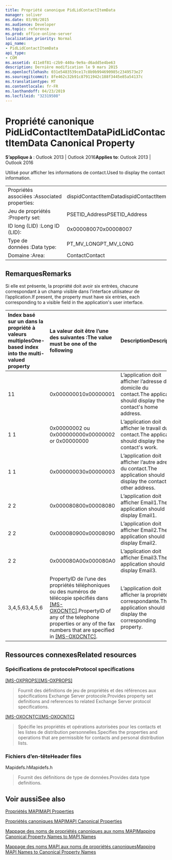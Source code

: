 ```yaml
---
title: Propriété canonique PidLidContactItemData
manager: soliver
ms.date: 03/09/2015
ms.audience: Developer
ms.topic: reference
ms.prod: office-online-server
localization_priority: Normal
api_name:
- PidLidContactItemData
api_type:
- COM
ms.assetid: 411e8f81-c2b9-440a-9e9a-d6add5e4be63
description: Dernière modification le 9 mars 2015
ms.openlocfilehash: 031e5483539ce17c8b9b994690985c2349573e27
ms.sourcegitcommit: 8fe462c32b91c87911942c188f3445e85a54137c
ms.translationtype: MT
ms.contentlocale: fr-FR
ms.lasthandoff: 04/23/2019
ms.locfileid: "32319508"
---
```

# <a name="pidlidcontactitemdata-canonical-property"></a><span data-ttu-id="c26ba-103">Propriété canonique PidLidContactItemData</span><span class="sxs-lookup"><span data-stu-id="c26ba-103">PidLidContactItemData Canonical Property</span></span>

  
  
<span data-ttu-id="c26ba-104">**S’applique à** : Outlook 2013 | Outlook 2016</span><span class="sxs-lookup"><span data-stu-id="c26ba-104">**Applies to**: Outlook 2013 | Outlook 2016</span></span> 
  
<span data-ttu-id="c26ba-105">Utilisé pour afficher les informations de contact.</span><span class="sxs-lookup"><span data-stu-id="c26ba-105">Used to display the contact information.</span></span>
  
|||
|:-----|:-----|
|<span data-ttu-id="c26ba-106">Propriétés associées :</span><span class="sxs-lookup"><span data-stu-id="c26ba-106">Associated properties:</span></span>  <br/> |<span data-ttu-id="c26ba-107">dispidContactItemData</span><span class="sxs-lookup"><span data-stu-id="c26ba-107">dispidContactItemData</span></span>  <br/> |
|<span data-ttu-id="c26ba-108">Jeu de propriétés :</span><span class="sxs-lookup"><span data-stu-id="c26ba-108">Property set:</span></span>  <br/> |<span data-ttu-id="c26ba-109">PSETID_Address</span><span class="sxs-lookup"><span data-stu-id="c26ba-109">PSETID_Address</span></span>  <br/> |
|<span data-ttu-id="c26ba-110">ID long (LID) :</span><span class="sxs-lookup"><span data-stu-id="c26ba-110">Long ID (LID):</span></span>  <br/> |<span data-ttu-id="c26ba-111">0x00008007</span><span class="sxs-lookup"><span data-stu-id="c26ba-111">0x00008007</span></span>  <br/> |
|<span data-ttu-id="c26ba-112">Type de données :</span><span class="sxs-lookup"><span data-stu-id="c26ba-112">Data type:</span></span>  <br/> |<span data-ttu-id="c26ba-113">PT_MV_LONG</span><span class="sxs-lookup"><span data-stu-id="c26ba-113">PT_MV_LONG</span></span>  <br/> |
|<span data-ttu-id="c26ba-114">Domaine :</span><span class="sxs-lookup"><span data-stu-id="c26ba-114">Area:</span></span>  <br/> |<span data-ttu-id="c26ba-115">Contact</span><span class="sxs-lookup"><span data-stu-id="c26ba-115">Contact</span></span>  <br/> |
   
## <a name="remarks"></a><span data-ttu-id="c26ba-116">Remarques</span><span class="sxs-lookup"><span data-stu-id="c26ba-116">Remarks</span></span>

<span data-ttu-id="c26ba-117">Si elle est présente, la propriété doit avoir six entrées, chacune correspondant à un champ visible dans l’interface utilisateur de l’application.</span><span class="sxs-lookup"><span data-stu-id="c26ba-117">If present, the property must have six entries, each corresponding to a visible field in the application's user interface.</span></span>
  
|<span data-ttu-id="c26ba-118">**Index basé sur un dans la propriété à valeurs multiples**</span><span class="sxs-lookup"><span data-stu-id="c26ba-118">**One-based index into the multi-valued property**</span></span>|<span data-ttu-id="c26ba-119">**La valeur doit être l’une des suivantes :**</span><span class="sxs-lookup"><span data-stu-id="c26ba-119">**The value must be one of the following**</span></span>|<span data-ttu-id="c26ba-120">**Description**</span><span class="sxs-lookup"><span data-stu-id="c26ba-120">**Description**</span></span>|
|:-----|:-----|:-----|
|<span data-ttu-id="c26ba-121">1</span><span class="sxs-lookup"><span data-stu-id="c26ba-121">1</span></span>  <br/> |<span data-ttu-id="c26ba-122">0x00000001</span><span class="sxs-lookup"><span data-stu-id="c26ba-122">0x00000001</span></span>  <br/> |<span data-ttu-id="c26ba-123">L’application doit afficher l’adresse du domicile du contact.</span><span class="sxs-lookup"><span data-stu-id="c26ba-123">The application should display the contact's home address.</span></span>  <br/> |
|<span data-ttu-id="c26ba-124">1 </span><span class="sxs-lookup"><span data-stu-id="c26ba-124">1</span></span>  <br/> |<span data-ttu-id="c26ba-125">0x00000002 ou 0x00000000</span><span class="sxs-lookup"><span data-stu-id="c26ba-125">0x00000002 or 0x00000000</span></span>  <br/> |<span data-ttu-id="c26ba-126">L’application doit afficher le travail du contact.</span><span class="sxs-lookup"><span data-stu-id="c26ba-126">The application should display the contact's work.</span></span>  <br/> |
|<span data-ttu-id="c26ba-127">1 </span><span class="sxs-lookup"><span data-stu-id="c26ba-127">1</span></span>  <br/> |<span data-ttu-id="c26ba-128">0x00000003</span><span class="sxs-lookup"><span data-stu-id="c26ba-128">0x00000003</span></span>  <br/> |<span data-ttu-id="c26ba-129">L’application doit afficher l’autre adresse du contact.</span><span class="sxs-lookup"><span data-stu-id="c26ba-129">The application should display the contact's other address.</span></span>  <br/> |
|<span data-ttu-id="c26ba-130">2 </span><span class="sxs-lookup"><span data-stu-id="c26ba-130">2</span></span>  <br/> |<span data-ttu-id="c26ba-131">0x00008080</span><span class="sxs-lookup"><span data-stu-id="c26ba-131">0x00008080</span></span>  <br/> |<span data-ttu-id="c26ba-132">L’application doit afficher Email1.</span><span class="sxs-lookup"><span data-stu-id="c26ba-132">The application should display Email1.</span></span>  <br/> |
|<span data-ttu-id="c26ba-133">2 </span><span class="sxs-lookup"><span data-stu-id="c26ba-133">2</span></span>  <br/> |<span data-ttu-id="c26ba-134">0x00008090</span><span class="sxs-lookup"><span data-stu-id="c26ba-134">0x00008090</span></span>  <br/> |<span data-ttu-id="c26ba-135">L’application doit afficher Email2.</span><span class="sxs-lookup"><span data-stu-id="c26ba-135">The application should display Email2.</span></span>  <br/> |
|<span data-ttu-id="c26ba-136">2 </span><span class="sxs-lookup"><span data-stu-id="c26ba-136">2</span></span>  <br/> |<span data-ttu-id="c26ba-137">0x000080A0</span><span class="sxs-lookup"><span data-stu-id="c26ba-137">0x000080A0</span></span>  <br/> |<span data-ttu-id="c26ba-138">L’application doit afficher Email3.</span><span class="sxs-lookup"><span data-stu-id="c26ba-138">The application should display Email3.</span></span>  <br/> |
|<span data-ttu-id="c26ba-139">3,4,5,6</span><span class="sxs-lookup"><span data-stu-id="c26ba-139">3,4,5,6</span></span>  <br/> |<span data-ttu-id="c26ba-140">PropertyID de l’une des propriétés téléphoniques ou des numéros de télécopie spécifiés dans [[MS-OXOCNTC]](https://msdn.microsoft.com/library/9b636532-9150-4836-9635-9c9b756c9ccf%28Office.15%29.aspx).</span><span class="sxs-lookup"><span data-stu-id="c26ba-140">PropertyID of any of the telephone properties or any of the fax numbers that are specified in [[MS-OXOCNTC]](https://msdn.microsoft.com/library/9b636532-9150-4836-9635-9c9b756c9ccf%28Office.15%29.aspx).</span></span>  <br/> |<span data-ttu-id="c26ba-141">L’application doit afficher la propriété correspondante.</span><span class="sxs-lookup"><span data-stu-id="c26ba-141">The application should display the corresponding property.</span></span>  <br/> |
   
## <a name="related-resources"></a><span data-ttu-id="c26ba-142">Ressources connexes</span><span class="sxs-lookup"><span data-stu-id="c26ba-142">Related resources</span></span>

### <a name="protocol-specifications"></a><span data-ttu-id="c26ba-143">Spécifications de protocole</span><span class="sxs-lookup"><span data-stu-id="c26ba-143">Protocol specifications</span></span>

<span data-ttu-id="c26ba-144">[[MS-OXPROPS]](https://msdn.microsoft.com/library/f6ab1613-aefe-447d-a49c-18217230b148%28Office.15%29.aspx)</span><span class="sxs-lookup"><span data-stu-id="c26ba-144">[[MS-OXPROPS]](https://msdn.microsoft.com/library/f6ab1613-aefe-447d-a49c-18217230b148%28Office.15%29.aspx)</span></span>
  
> <span data-ttu-id="c26ba-145">Fournit des définitions de jeu de propriétés et des références aux spécifications Exchange Server protocole.</span><span class="sxs-lookup"><span data-stu-id="c26ba-145">Provides property set definitions and references to related Exchange Server protocol specifications.</span></span>
    
<span data-ttu-id="c26ba-146">[[MS-OXOCNTC]](https://msdn.microsoft.com/library/9b636532-9150-4836-9635-9c9b756c9ccf%28Office.15%29.aspx)</span><span class="sxs-lookup"><span data-stu-id="c26ba-146">[[MS-OXOCNTC]](https://msdn.microsoft.com/library/9b636532-9150-4836-9635-9c9b756c9ccf%28Office.15%29.aspx)</span></span>
  
> <span data-ttu-id="c26ba-147">Spécifie les propriétés et opérations autorisées pour les contacts et les listes de distribution personnelles.</span><span class="sxs-lookup"><span data-stu-id="c26ba-147">Specifies the properties and operations that are permissible for contacts and personal distribution lists.</span></span>
    
### <a name="header-files"></a><span data-ttu-id="c26ba-148">Fichiers d’en-tête</span><span class="sxs-lookup"><span data-stu-id="c26ba-148">Header files</span></span>

<span data-ttu-id="c26ba-149">Mapidefs.h</span><span class="sxs-lookup"><span data-stu-id="c26ba-149">Mapidefs.h</span></span>
  
> <span data-ttu-id="c26ba-150">Fournit des définitions de type de données.</span><span class="sxs-lookup"><span data-stu-id="c26ba-150">Provides data type definitions.</span></span>
    
## <a name="see-also"></a><span data-ttu-id="c26ba-151">Voir aussi</span><span class="sxs-lookup"><span data-stu-id="c26ba-151">See also</span></span>



[<span data-ttu-id="c26ba-152">Propriétés MAPI</span><span class="sxs-lookup"><span data-stu-id="c26ba-152">MAPI Properties</span></span>](mapi-properties.md)
  
[<span data-ttu-id="c26ba-153">Propriétés canoniques MAPI</span><span class="sxs-lookup"><span data-stu-id="c26ba-153">MAPI Canonical Properties</span></span>](mapi-canonical-properties.md)
  
[<span data-ttu-id="c26ba-154">Mappage des noms de propriétés canoniques aux noms MAPI</span><span class="sxs-lookup"><span data-stu-id="c26ba-154">Mapping Canonical Property Names to MAPI Names</span></span>](mapping-canonical-property-names-to-mapi-names.md)
  
[<span data-ttu-id="c26ba-155">Mappage des noms MAPI aux noms de propriétés canoniques</span><span class="sxs-lookup"><span data-stu-id="c26ba-155">Mapping MAPI Names to Canonical Property Names</span></span>](mapping-mapi-names-to-canonical-property-names.md)

